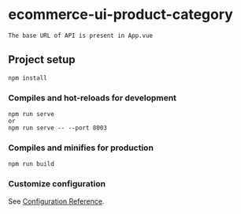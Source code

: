 # ecommerce-ui-product-category
```
The base URL of API is present in App.vue
```
## Project setup
```
npm install
```

### Compiles and hot-reloads for development
```
npm run serve
or
npm run serve -- --port 8003
```

### Compiles and minifies for production
```
npm run build
```

### Customize configuration
See [Configuration Reference](https://cli.vuejs.org/config/).
